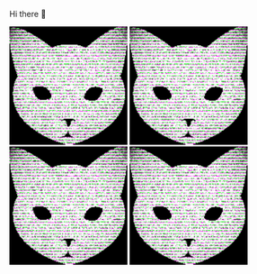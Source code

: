 Hi there 👋

<p float="left">
<!--startimg--><img src=https://raw.githubusercontent.com/Sceleratis/Sceleratis/main/.github/images/d-6.gif height=210; width=210; align=left; alt=Woops. Guess the image failed... /><!--endimg-->
<!--startimg--><img src=https://raw.githubusercontent.com/Sceleratis/Sceleratis/main/.github/images/d-6.gif height=210; width=210; align=left; alt=Woops. Guess the image failed... /><!--endimg-->
<!--startimg--><img src=https://raw.githubusercontent.com/Sceleratis/Sceleratis/main/.github/images/d-6.gif height=210; width=210; align=left; alt=Woops. Guess the image failed... /><!--endimg-->
<!--startimg--><img src=https://raw.githubusercontent.com/Sceleratis/Sceleratis/main/.github/images/d-6.gif height=210; width=210; align=left; alt=Woops. Guess the image failed... /><!--endimg-->
</p>

